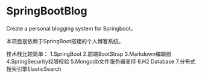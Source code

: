 # SpringBootBlog
Create a personal blogging system for Springboot。

本项目是依赖于SpringBoot搭建的个人博客系统。

技术栈比较简单：
1.SpringBoot
2.前端BootStrap
3.Markdown编辑器
4.SpringSecurity权限校验
5.Mongodb文件服务器支持
6.H2 Database 
7.分布式搜索引擎ElasticSearch

